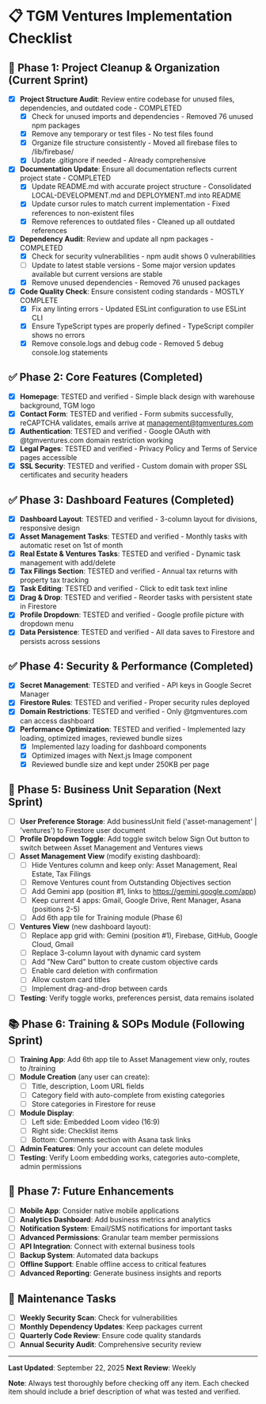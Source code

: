 # 📋 TGM Ventures Implementation Checklist

## 🧹 Phase 1: Project Cleanup & Organization (Current Sprint)
- [x] **Project Structure Audit**: Review entire codebase for unused files, dependencies, and outdated code - COMPLETED
  - [x] Check for unused imports and dependencies - Removed 76 unused npm packages
  - [x] Remove any temporary or test files - No test files found
  - [x] Organize file structure consistently - Moved all firebase files to /lib/firebase/
  - [x] Update .gitignore if needed - Already comprehensive
- [x] **Documentation Update**: Ensure all documentation reflects current project state - COMPLETED
  - [x] Update README.md with accurate project structure - Consolidated LOCAL-DEVELOPMENT.md and DEPLOYMENT.md into README
  - [x] Update cursor rules to match current implementation - Fixed references to non-existent files
  - [x] Remove references to outdated files - Cleaned up all outdated references
- [x] **Dependency Audit**: Review and update all npm packages - COMPLETED
  - [x] Check for security vulnerabilities - npm audit shows 0 vulnerabilities
  - [ ] Update to latest stable versions - Some major version updates available but current versions are stable
  - [x] Remove unused dependencies - Removed 76 unused packages
- [x] **Code Quality Check**: Ensure consistent coding standards - MOSTLY COMPLETE
  - [x] Fix any linting errors - Updated ESLint configuration to use ESLint CLI
  - [x] Ensure TypeScript types are properly defined - TypeScript compiler shows no errors
  - [x] Remove console.logs and debug code - Removed 5 debug console.log statements

## ✅ Phase 2: Core Features (Completed)
- [x] **Homepage**: TESTED and verified - Simple black design with warehouse background, TGM logo
- [x] **Contact Form**: TESTED and verified - Form submits successfully, reCAPTCHA validates, emails arrive at management@tgmventures.com
- [x] **Authentication**: TESTED and verified - Google OAuth with @tgmventures.com domain restriction working
- [x] **Legal Pages**: TESTED and verified - Privacy Policy and Terms of Service pages accessible
- [x] **SSL Security**: TESTED and verified - Custom domain with proper SSL certificates and security headers

## ✅ Phase 3: Dashboard Features (Completed)
- [x] **Dashboard Layout**: TESTED and verified - 3-column layout for divisions, responsive design
- [x] **Asset Management Tasks**: TESTED and verified - Monthly tasks with automatic reset on 1st of month
- [x] **Real Estate & Ventures Tasks**: TESTED and verified - Dynamic task management with add/delete
- [x] **Tax Filings Section**: TESTED and verified - Annual tax returns with property tax tracking
- [x] **Task Editing**: TESTED and verified - Click to edit task text inline
- [x] **Drag & Drop**: TESTED and verified - Reorder tasks with persistent state in Firestore
- [x] **Profile Dropdown**: TESTED and verified - Google profile picture with dropdown menu
- [x] **Data Persistence**: TESTED and verified - All data saves to Firestore and persists across sessions

## ✅ Phase 4: Security & Performance (Completed)
- [x] **Secret Management**: TESTED and verified - API keys in Google Secret Manager
- [x] **Firestore Rules**: TESTED and verified - Proper security rules deployed
- [x] **Domain Restrictions**: TESTED and verified - Only @tgmventures.com can access dashboard
- [x] **Performance Optimization**: TESTED and verified - Implemented lazy loading, optimized images, reviewed bundle sizes
  - [x] Implemented lazy loading for dashboard components
  - [x] Optimized images with Next.js Image component
  - [x] Reviewed bundle size and kept under 250KB per page

## 🏢 Phase 5: Business Unit Separation (Next Sprint)
- [ ] **User Preference Storage**: Add businessUnit field ('asset-management' | 'ventures') to Firestore user document
- [ ] **Profile Dropdown Toggle**: Add toggle switch below Sign Out button to switch between Asset Management and Ventures views
- [ ] **Asset Management View** (modify existing dashboard):
  - [ ] Hide Ventures column and keep only: Asset Management, Real Estate, Tax Filings
  - [ ] Remove Ventures count from Outstanding Objectives section
  - [ ] Add Gemini app (position #1, links to https://gemini.google.com/app)
  - [ ] Keep current 4 apps: Gmail, Google Drive, Rent Manager, Asana (positions 2-5)
  - [ ] Add 6th app tile for Training module (Phase 6)
- [ ] **Ventures View** (new dashboard layout):
  - [ ] Replace app grid with: Gemini (position #1), Firebase, GitHub, Google Cloud, Gmail
  - [ ] Replace 3-column layout with dynamic card system
  - [ ] Add "New Card" button to create custom objective cards
  - [ ] Enable card deletion with confirmation
  - [ ] Allow custom card titles
  - [ ] Implement drag-and-drop between cards
- [ ] **Testing**: Verify toggle works, preferences persist, data remains isolated

## 📚 Phase 6: Training & SOPs Module (Following Sprint)
- [ ] **Training App**: Add 6th app tile to Asset Management view only, routes to /training
- [ ] **Module Creation** (any user can create):
  - [ ] Title, description, Loom URL fields
  - [ ] Category field with auto-complete from existing categories
  - [ ] Store categories in Firestore for reuse
- [ ] **Module Display**:
  - [ ] Left side: Embedded Loom video (16:9)
  - [ ] Right side: Checklist items
  - [ ] Bottom: Comments section with Asana task links
- [ ] **Admin Features**: Only your account can delete modules
- [ ] **Testing**: Verify Loom embedding works, categories auto-complete, admin permissions

## 📱 Phase 7: Future Enhancements
- [ ] **Mobile App**: Consider native mobile applications
- [ ] **Analytics Dashboard**: Add business metrics and analytics
- [ ] **Notification System**: Email/SMS notifications for important tasks
- [ ] **Advanced Permissions**: Granular team member permissions
- [ ] **API Integration**: Connect with external business tools
- [ ] **Backup System**: Automated data backups
- [ ] **Offline Support**: Enable offline access to critical features
- [ ] **Advanced Reporting**: Generate business insights and reports

## 🔧 Maintenance Tasks
- [ ] **Weekly Security Scan**: Check for vulnerabilities
- [ ] **Monthly Dependency Updates**: Keep packages current
- [ ] **Quarterly Code Review**: Ensure code quality standards
- [ ] **Annual Security Audit**: Comprehensive security review

---

**Last Updated**: September 22, 2025
**Next Review**: Weekly

**Note**: Always test thoroughly before checking off any item. Each checked item should include a brief description of what was tested and verified.
